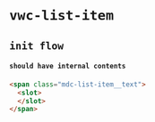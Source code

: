 # `vwc-list-item`

## `init flow`

####   `should have internal contents`

```html
<span class="mdc-list-item__text">
  <slot>
  </slot>
</span>

```
